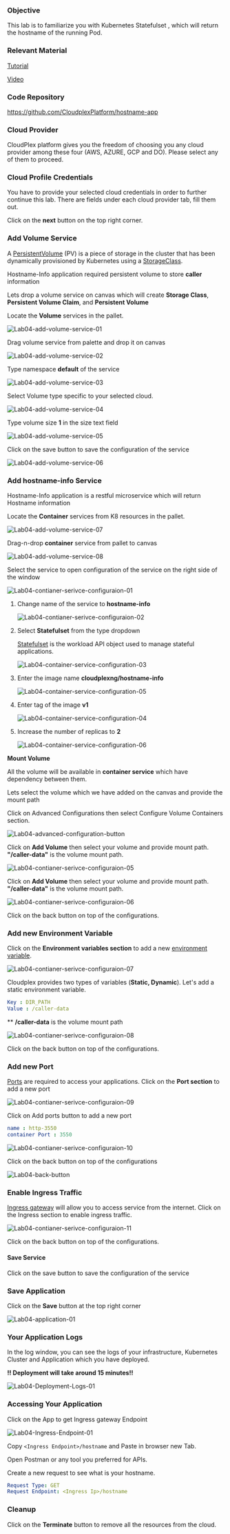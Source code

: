 ### Objective

This lab is to familiarize you with Kubernetes Statefulset , which will return the hostname of the running Pod.

### Relevant Material

[Tutorial]()

[Video]()

### Code Repository

https://github.com/CloudplexPlatform/hostname-app

### Cloud Provider

CloudPlex platform gives you the freedom of choosing you any cloud provider among these four (AWS, AZURE, GCP and DO). Please select any of them to proceed.

### Cloud Profile Credentials

You have to provide your selected cloud credentials in order to further continue this lab. There are fields under each cloud provider tab, fill them out.

Click on the **next** button on the top right corner.


### Add Volume Service

A [PersistentVolume](https://kubernetes.io/docs/concepts/storage/persistent-volumes/) (PV) is a piece of storage in the cluster that has been dynamically provisioned by Kubernetes using a [StorageClass](https://kubernetes.io/docs/concepts/storage/storage-classes).

Hostname-Info application required persistent volume to store **caller** information

Lets drop a volume service on canvas which will create **Storage Class**, **Persistent Volume Claim**, and **Persistent Volume** 

Locate the **Volume** services in the pallet.

![Lab04-add-volume-service-01](https://raw.githubusercontent.com/CloudplexPlatform/developer-community/feature/github-data-fetching/kubernetes/stateful%20set/labs/hostname/images/Lab04-add-volume-service-01.png)

Drag volume service from palette and drop it on canvas

![Lab04-add-volume-service-02](https://raw.githubusercontent.com/CloudplexPlatform/developer-community/feature/github-data-fetching/kubernetes/stateful%20set/labs/hostname/images/Lab04-add-volume-service-02.png)

Type namespace **default** of the service

![Lab04-add-volume-service-03](https://raw.githubusercontent.com/CloudplexPlatform/developer-community/feature/github-data-fetching/kubernetes/stateful%20set/labs/hostname/images/Lab04-add-volume-service-03.png)

Select Volume type specific to your selected cloud.

![Lab04-add-volume-service-04](https://raw.githubusercontent.com/CloudplexPlatform/developer-community/feature/github-data-fetching/kubernetes/stateful%20set/labs/hostname/images/Lab04-add-volume-service-04.png)

Type volume size **1** in the size text field

![Lab04-add-volume-service-05](https://raw.githubusercontent.com/CloudplexPlatform/developer-community/feature/github-data-fetching/kubernetes/stateful%20set/labs/hostname/images/Lab04-add-volume-service-05.png)

Click on the save button to save the configuration of the service

![Lab04-add-volume-service-06](https://raw.githubusercontent.com/CloudplexPlatform/developer-community/feature/github-data-fetching/kubernetes/stateful%20set/labs/hostname/images/Lab04-add-volume-service-06.png)

### Add hostname-info Service

Hostname-Info application is a restful microservice which will return Hostname information

Locate the **Container** services from K8 resources in the pallet.

![Lab04-add-volume-service-07](https://raw.githubusercontent.com/CloudplexPlatform/developer-community/feature/github-data-fetching/kubernetes/stateful%20set/labs/hostname/images/Lab04-add-volume-service-07.png)

Drag-n-drop **container** service from pallet to canvas

![Lab04-add-volume-service-08](https://raw.githubusercontent.com/CloudplexPlatform/developer-community/feature/github-data-fetching/kubernetes/stateful%20set/labs/hostname/images/Lab04-add-volume-service-08.png)

Select the service to open configuration of the service on the right side of the window

![Lab04-contianer-serivce-configuraion-01](https://raw.githubusercontent.com/CloudplexPlatform/developer-community/feature/github-data-fetching/kubernetes/stateful%20set/labs/hostname/images/Lab04-contianer-serivce-configuraion-01.png)

1. Change name of the service to **hostname-info**

   ![Lab04-contianer-serivce-configuraion-02](https://raw.githubusercontent.com/CloudplexPlatform/developer-community/feature/github-data-fetching/kubernetes/stateful%20set/labs/hostname/images/Lab04-container-service-configuration-02.png)

2. Select **Statefulset** from the type dropdown

   [Statefulset](https://kubernetes.io/docs/concepts/workloads/controllers/statefulset/) is the workload API object used to manage stateful applications.

   ![Lab04-container-service-configuration-03](https://raw.githubusercontent.com/CloudplexPlatform/developer-community/feature/github-data-fetching/kubernetes/stateful%20set/labs/hostname/images/Lab04-container-service-configuration-03.png)

3. Enter the image name **cloudplexng/hostname-info**

   ![Lab04-container-service-configuration-05](https://raw.githubusercontent.com/CloudplexPlatform/developer-community/feature/github-data-fetching/kubernetes/stateful%20set/labs/hostname/images/Lab04-container-service-configuration-05.png)

4. Enter tag of the image **v1**

   ![Lab04-container-service-configuration-04](https://raw.githubusercontent.com/CloudplexPlatform/developer-community/feature/github-data-fetching/kubernetes/stateful%20set/labs/hostname/images/Lab04-container-service-configuration-04.png)

5. Increase the number of replicas to **2**

   ![Lab04-container-service-configuration-06](https://raw.githubusercontent.com/CloudplexPlatform/developer-community/feature/github-data-fetching/kubernetes/stateful%20set/labs/hostname/images/Lab04-container-service-configuration-06.png)


**Mount Volume**

All the volume will be available in **container service** which have dependency between them. 

Lets select the volume which we have added on the canvas and provide the mount path

Click on Advanced Configurations then select Configure Volume Containers section.

![Lab04-advanced-configuration-button](https://raw.githubusercontent.com/CloudplexPlatform/developer-community/feature/github-data-fetching/kubernetes/stateful%20set/labs/hostname/images/Lab04-advanced-configuration-button.png)

Click on **Add Volume** then select your volume and provide mount path.
**"/caller-data"** is the volume mount path.

![Lab04-contianer-serivce-configuraion-05](https://raw.githubusercontent.com/CloudplexPlatform/developer-community/feature/github-data-fetching/kubernetes/stateful%20set/labs/hostname/images/Lab04-contianer-serivce-configuraion-05.png)

Click on **Add Volume** then select your volume and provide mount path.
**"/caller-data"** is the volume mount path.

![Lab04-contianer-serivce-configuraion-06](https://raw.githubusercontent.com/CloudplexPlatform/developer-community/feature/github-data-fetching/kubernetes/stateful%20set/labs/hostname/images/Lab04-contianer-serivce-configuraion-06.png)

Click on the back button on top of the configurations.



### Add new Environment Variable

Click on the **Environment variables section** to add a new [environment variable](https://kubernetes.io/docs/tasks/inject-data-application/define-environment-variable-container/#define-an-environment-variable-for-a-container).

![Lab04-contianer-serivce-configuraion-07](https://raw.githubusercontent.com/CloudplexPlatform/developer-community/feature/github-data-fetching/kubernetes/stateful%20set/labs/hostname/images/Lab04-contianer-serivce-configuraion-07.png)



Cloudplex provides two types of variables (**Static, Dynamic**). Let's add a static environment variable.

```yaml
Key : DIR_PATH
Value : /caller-data
```
** **/caller-data** is the volume mount path


![Lab04-contianer-serivce-configuraion-08](https://raw.githubusercontent.com/CloudplexPlatform/developer-community/feature/github-data-fetching/kubernetes/stateful%20set/labs/hostname/images/Lab04-contianer-serivce-configuraion-08.png)

Click on the back button on top of the configurations.

### Add new Port

[Ports](https://kubernetes.io/docs/concepts/services-networking/connect-applications-service/#the-kubernetes-model-for-connecting-containers) are required to access your applications. Click on the **Port section** to add a new port

![Lab04-contianer-serivce-configuraion-09](https://raw.githubusercontent.com/CloudplexPlatform/developer-community/feature/github-data-fetching/kubernetes/stateful%20set/labs/hostname/images/Lab04-contianer-serivce-configuraion-09.png)

Click on Add ports button to add a new port

```yaml
name : http-3550
container Port : 3550
```

![Lab04-contianer-serivce-configuraion-10](https://raw.githubusercontent.com/CloudplexPlatform/developer-community/feature/github-data-fetching/kubernetes/stateful%20set/labs/hostname/images/Lab04-contianer-serivce-configuraion-10.png)

Click on the back button on top of the configurations

![Lab04-back-button](https://raw.githubusercontent.com/CloudplexPlatform/developer-community/feature/github-data-fetching/kubernetes/stateful%20set/labs/hostname/images/Lab04-back-button.png)


### Enable Ingress Traffic

​[Ingress gateway](https://istio.io/docs/tasks/traffic-management/ingress/ingress-control/) will allow you to access service from the internet. Click on the Ingress section to enable ingress traffic.

![Lab04-contianer-serivce-configuraion-11](https://raw.githubusercontent.com/CloudplexPlatform/developer-community/feature/github-data-fetching/kubernetes/stateful%20set/labs/hostname/images/Lab04-contianer-serivce-configuraion-11.png)

Click on the back button on top of the configurations.

#### Save Service

Click on the save button to save the configuration of the service

### Save Application

Click on the **Save** button at the top right corner

![Lab04-application-01](https://raw.githubusercontent.com/CloudplexPlatform/developer-community/feature/github-data-fetching/kubernetes/stateful%20set/labs/hostname/images/Lab04-application-01.png)



### Your Application Logs

In the log window, you can see the logs of your infrastructure, Kubernetes Cluster and Application which you have deployed.

**!! Deployment will take around 15 minutes!!** 

![Lab04-Deployment-Logs-01](https://raw.githubusercontent.com/CloudplexPlatform/developer-community/feature/github-data-fetching/kubernetes/stateful%20set/labs/hostname/images/Lab04-Deployment-Logs-01.png)



### Accessing Your Application

Click on the App to get Ingress gateway Endpoint

![Lab04-Ingress-Endpoint-01](https://raw.githubusercontent.com/CloudplexPlatform/developer-community/feature/github-data-fetching/kubernetes/stateful%20set/labs/hostname/images/Lab04-Ingress-Endpoint-01.png)


Copy ```<Ingress Endpoint>/hostname``` and Paste in browser new Tab.

Open Postman or any tool you preferred for APIs.

Create a new request to see what is your hostname.

```yaml
Request Type: GET
Request Endpoint: <Ingress Ip>/hostname
```


### Cleanup

Click on the **Terminate** button to remove all the resources from the cloud.
